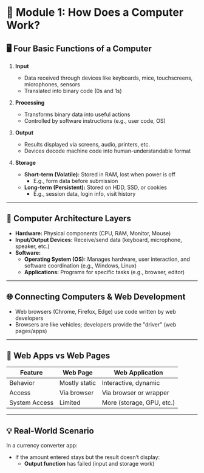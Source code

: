 # 📘 Module 1: How Does a Computer Work?

## 🖥️ Four Basic Functions of a Computer

1. **Input**
   - Data received through devices like keyboards, mice, touchscreens, microphones, sensors
   - Translated into binary code (0s and 1s)

2. **Processing**
   - Transforms binary data into useful actions
   - Controlled by software instructions (e.g., user code, OS)

3. **Output**
   - Results displayed via screens, audio, printers, etc.
   - Devices decode machine code into human-understandable format

4. **Storage**
   - **Short-term (Volatile):** Stored in RAM, lost when power is off
     - E.g., form data before submission
   - **Long-term (Persistent):** Stored on HDD, SSD, or cookies
     - E.g., session data, login info, visit history

---

## 🧱 Computer Architecture Layers

- **Hardware:** Physical components (CPU, RAM, Monitor, Mouse)
- **Input/Output Devices:** Receive/send data (keyboard, microphone, speaker, etc.)
- **Software:**
  - **Operating System (OS):** Manages hardware, user interaction, and software coordination (e.g., Windows, Linux)
  - **Applications:** Programs for specific tasks (e.g., browser, editor)

---

## 🌐 Connecting Computers & Web Development

- Web browsers (Chrome, Firefox, Edge) use code written by web developers
- Browsers are like vehicles; developers provide the "driver" (web pages/apps)

---

## 📱 Web Apps vs Web Pages

| Feature       | Web Page           | Web Application       |
|---------------|--------------------|------------------------|
| Behavior      | Mostly static      | Interactive, dynamic   |
| Access        | Via browser        | Via browser or wrapper |
| System Access | Limited            | More (storage, GPU, etc.) |

---

## 💡 Real-World Scenario

In a currency converter app:
- If the amount entered stays but the result doesn’t display:
  - **Output function** has failed (input and storage work)

